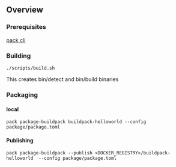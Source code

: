 ## Overview

### Prerequisites
[pack cli](https://github.com/buildpacks/pack)

### Building

```shell script
./scripts/build.sh
```
This creates bin/detect and bin/build binaries

### Packaging

#### local
```shell script
pack package-buildpack buildpack-helloworld --config package/package.toml
```

#### Publishing
```shell script
pack package-buildpack --publish <DOCKER_REGISTRY>/buildpack-helloworld  --config package/package.toml
```